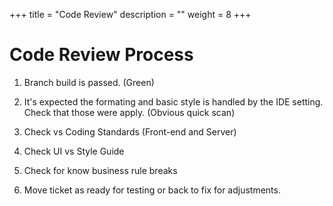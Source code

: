 +++
title = "Code Review"
description = ""
weight = 8
+++

# Code Review Process

1. Branch build is passed. (Green)

2. It's expected the formating and basic style is handled by the IDE setting.
Check that those were apply. (Obvious quick scan)

3. Check vs Coding Standards (Front-end and Server)

4. Check UI vs Style Guide

5. Check for know business rule breaks

6. Move ticket as ready for testing or back to fix for adjustments.
